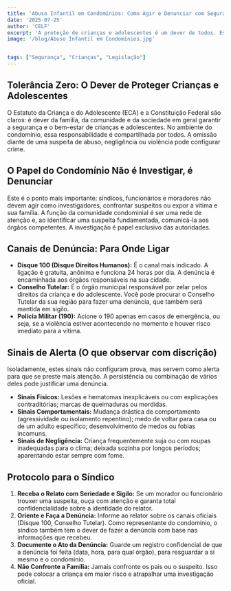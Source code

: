 ```yaml
---
title: 'Abuso Infantil em Condomínios: Como Agir e Denunciar com Segurança'
date: '2025-07-25'
author: 'CELF'
excerpt: 'A proteção de crianças e adolescentes é um dever de todos. Este guia orienta síndicos, funcionários e moradores sobre como identificar sinais de alerta de abuso ou negligência e, principalmente, como e onde denunciar de forma segura e responsável, cumprindo a lei e protegendo as vítimas.'
image: '/blog/Abuso Infantil em Condomínios.jpg'


tags: ["Segurança", "Crianças", "Legislação"]
---
```


## Tolerância Zero: O Dever de Proteger Crianças e Adolescentes

O Estatuto da Criança e do Adolescente (ECA) e a Constituição Federal são claros: é dever da família, da comunidade e da sociedade em geral garantir a segurança e o bem-estar de crianças e adolescentes. No ambiente do condomínio, essa responsabilidade é compartilhada por todos. A omissão diante de uma suspeita de abuso, negligência ou violência pode configurar crime.

## O Papel do Condomínio Não é Investigar, é Denunciar

Este é o ponto mais importante: síndicos, funcionários e moradores não devem agir como investigadores, confrontar suspeitos ou expor a vítima e sua família. A função da comunidade condominial é ser uma rede de atenção e, ao identificar uma suspeita fundamentada, comunicá-la aos órgãos competentes. A investigação é papel exclusivo das autoridades.

## Canais de Denúncia: Para Onde Ligar

*   **Disque 100 (Disque Direitos Humanos):** É o canal mais indicado. A ligação é gratuita, anônima e funciona 24 horas por dia. A denúncia é encaminhada aos órgãos responsáveis na sua cidade.
*   **Conselho Tutelar:** É o órgão municipal responsável por zelar pelos direitos da criança e do adolescente. Você pode procurar o Conselho Tutelar da sua região para fazer uma denúncia, que também será mantida em sigilo.
*   **Polícia Militar (190):** Acione o 190 apenas em casos de emergência, ou seja, se a violência estiver acontecendo no momento e houver risco imediato para a vítima.

## Sinais de Alerta (O que observar com discrição)

Isoladamente, estes sinais não configuram prova, mas servem como alerta para que se preste mais atenção. A persistência ou combinação de vários deles pode justificar uma denúncia.

*   **Sinais Físicos:** Lesões e hematomas inexplicáveis ou com explicações contraditórias; marcas de queimaduras ou mordidas.
*   **Sinais Comportamentais:** Mudança drástica de comportamento (agressividade ou isolamento repentino); medo de voltar para casa ou de um adulto específico; desenvolvimento de medos ou fobias incomuns.
*   **Sinais de Negligência:** Criança frequentemente suja ou com roupas inadequadas para o clima; deixada sozinha por longos períodos; aparentando estar sempre com fome.

## Protocolo para o Síndico

1.  **Receba o Relato com Seriedade e Sigilo:** Se um morador ou funcionário trouxer uma suspeita, ouça com atenção e garanta total confidencialidade sobre a identidade do relator.
2.  **Oriente e Faça a Denúncia:** Informe ao relator sobre os canais oficiais (Disque 100, Conselho Tutelar). Como representante do condomínio, o síndico também tem o dever de fazer a denúncia com base nas informações que recebeu.
3.  **Documente o Ato da Denúncia:** Guarde um registro confidencial de que a denúncia foi feita (data, hora, para qual órgão), para resguardar a si mesmo e o condomínio.
4.  **Não Confronte a Família:** Jamais confronte os pais ou o suspeito. Isso pode colocar a criança em maior risco e atrapalhar uma investigação oficial.
